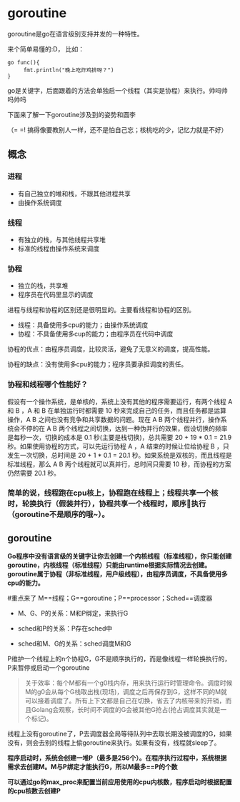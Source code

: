 # goroutine

goroutine是go在语言级别支持并发的一种特性。

来个简单易懂的:D， 比如：

	go func(){ 
		 fmt.println("晚上吃炸鸡排呀？") 
	}
	
go是关键字，后面跟着的方法会单独启一个线程（其实是协程）来执行。帅吗帅吗帅吗

下面来了解一下goroutine涉及到的姿势和圆李

（= =! 搞得像要教别人一样，还不是怕自己忘；核桃吃的少，记忆力就是不好）

## 概念

### 进程

- 有自己独立的堆和栈，不跟其他进程共享
- 由操作系统调度


### 线程

- 有独立的栈，与其他线程共享堆
- 标准的线程由操作系统来调度

### 协程

- 独立的栈，共享堆
- 程序员在代码里显示的调度

进程与线程和协程的区别还是很明显的。主要看线程和协程的区别。

- 线程：具备使用多cpu的能力；由操作系统调度
- 协程：不具备使用多cup的能力；由程序员在代码中调度

协程的优点：由程序员调度，比较灵活，避免了无意义的调度，提高性能。

协程的缺点：没有使用多cpu的能力；程序员要承担调度的责任。

### 协程和线程哪个性能好？

假设有一个操作系统，是单核的，系统上没有其他的程序需要运行，有两个线程 A 和 B ，A 和 B 在单独运行时都需要 10 秒来完成自己的任务，而且任务都是运算操作，A B 之间也没有竞争和共享数据的问题。现在 A B 两个线程并行，操作系统会不停的在 A B 两个线程之间切换，达到一种伪并行的效果，假设切换的频率是每秒一次，切换的成本是 0.1 秒(主要是栈切换)，总共需要 20 + 19 * 0.1 = 21.9 秒。如果使用协程的方式，可以先运行协程 A ，A 结束的时候让位给协程 B ，只发生一次切换，总时间是 20 + 1 * 0.1 = 20.1 秒。如果系统是双核的，而且线程是标准线程，那么 A B 两个线程就可以真并行，总时间只需要 10 秒，而协程的方案仍然需要 20.1 秒。

### 简单的说，线程跑在cpu核上，协程跑在线程上；线程共享一个核时，轮换执行（假装并行），协程共享一个线程时，顺序执行（goroutine不是顺序的哦~）。

## goroutine

**Go程序中没有语言级的关键字让你去创建一个内核线程（标准线程），你只能创建goroutine，内核线程（标准线程）只能由runtime根据实际情况去创建。goroutine属于协程（非标准线程，用户级线程），由程序员调度，不具备使用多cpu的能力。**

#重点来了
M==线程；G==goroutine；P==processor；Sched==调度器

- M、G、P的关系：M和P绑定，来执行G

- sched和P的关系：P存在sched中

- sched和M、G的关系：sched调度M和G


P维护一个线程上的n个协程G，G不是顺序执行的，而是像线程一样轮换执行的，P来暂停或启动一个goroutine

> 关于效率：每个M都有一个g0栈内存，用来执行运行时管理命令。调度时候M的g0会从每个G栈取出栈(现场)，调度之后再保存到G，这样不同的M就可以接着调度了。所有上下文都是自己在切换，省去了内核带来的开销，而且Golang会观察，长时间不调度的G会被其他G抢占(抢占调度其实就是一个标记)。

线程上没有goroutine了，P去调度器全局等待队列中去取长期没被调度的G，如果没有，则会去别的线程上偷goroutine来执行。如果有没有，线程就sleep了。

**程序启动时，系统会创建一堆P（最多是256个）。在程序执行过程中，系统根据需求去创建M。M与P绑定才能执行G，所以M最多==P的个数**

**可以通过go的max_proc来配置当前应用使用的cpu内核数，程序启动时根据配置的cpu核数去创建P**







